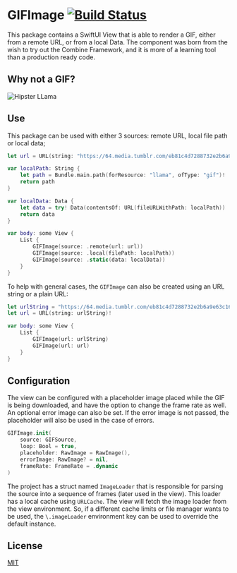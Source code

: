 # GIFImage [![Build Status](https://app.bitrise.io/app/d733d1c0249a401a/status.svg?token=4LmnxZKU0GgcdG6IehKB0Q&branch=master)](https://app.bitrise.io/app/d733d1c0249a401a)

This package contains a SwiftUI View that is able to render a GIF, either from a remote URL, or from a local Data. The component was born from the wish to try out the Combine Framework, and it is more of a learning tool than a production ready code.

## Why not a GIF?

![Hipster LLama](https://64.media.tumblr.com/eb81c4d7288732e2b6a9e63c166c623a/tumblr_mi3vj5Api71ryhf5lo1_400.gif)

## Use

This package can be used with either 3 sources: remote URL, local file path or local data;

```swift
let url = URL(string: "https://64.media.tumblr.com/eb81c4d7288732e2b6a9e63c166c623a/tumblr_mi3vj5Api71ryhf5lo1_400.gif")!

var localPath: String {
	let path = Bundle.main.path(forResource: "llama", ofType: "gif")!
	return path
}

var localData: Data {
    let data = try! Data(contentsOf: URL(fileURLWithPath: localPath))
    return data
}

var body: some View {
    List {
        GIFImage(source: .remote(url: url))
        GIFImage(source: .local(filePath: localPath))
        GIFImage(source: .static(data: localData))
    }
}
```

To help with general cases, the `GIFImage` can also be created using an URL string or a plain URL:

```swift
let urlString = "https://64.media.tumblr.com/eb81c4d7288732e2b6a9e63c166c623a/tumblr_mi3vj5Api71ryhf5lo1_400.gif"
let url = URL(string: urlString)!

var body: some View {
    List {
        GIFImage(url: urlString)
        GIFImage(url: url)
    }
}
```

## Configuration

The view can be configured with a placeholder image placed while the GIF is being downloaded, and have the option to change the frame rate as well. An optional error image can also be set. If the error image is not passed, the placeholder will also be used in the case of errors.

```swift
GIFImage.init(
    source: GIFSource,
    loop: Bool = true,
    placeholder: RawImage = RawImage(),
    errorImage: RawImage? = nil,
    frameRate: FrameRate = .dynamic
)
```

The project has a struct named `ImageLoader` that is responsible for parsing the source into a sequence of frames (later used in the view). This loader has a local cache using `URLCache`. The view will fetch the image loader from the view environment. So, if a different cache limits or file manager wants to be used, the `\.imageLoader` environment key can be used to override the default instance.

## License

[MIT](LICENSE)


